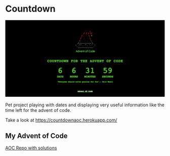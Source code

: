 # Countdown

<div align="center">
  <img src="assets/static/images/countdown_example.png">
</div>

Pet project playing with dates and displaying very useful information like the time left for the advent of code. 

Take a look at https://countdownaoc.herokuapp.com/

## My Advent of Code

[AOC Repo with solutions](https://github.com/TeoDiaz/Katas/tree/master/Advent_Of_Code)
